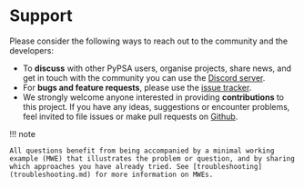 <!--
SPDX-FileCopyrightText: PyPSA Contributors

SPDX-License-Identifier: CC-BY-4.0
-->

# Support

Please consider the following ways to reach out to the community and the developers:

* To **discuss** with other PyPSA users, organise projects, share news, and get in touch with the community you can use the [Discord server](https://discord.gg/AnuJBk23FU).
* For **bugs and feature requests**, please use the [issue tracker](https://github.com/PyPSA/PyPSA/issues).
* We strongly welcome anyone interested in providing **contributions** to this project. If you have any ideas, suggestions or encounter problems, feel invited to file issues or make pull requests on [Github](https://github.com/PyPSA/PyPSA).

!!! note

    All questions benefit from being accompanied by a minimal working example (MWE) that illustrates the problem or question, and by sharing which approaches you have already tried. See [troubleshooting](troubleshooting.md) for more information on MWEs.